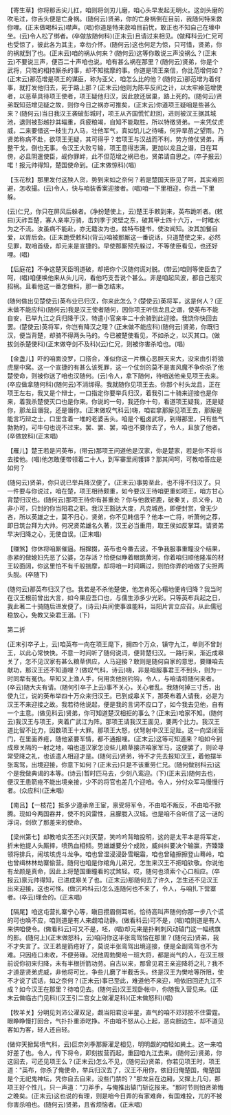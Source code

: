 <!-- { "loadSidebar": true } -->
【寄生草】你将那舌尖儿扛，咱则将剑刃儿磨，咱心头早发起无明火。这剑头磨的吹毛过，你舌头便是亡身祸。(随何云)贤弟，你的亡身祸倒在目前，我随何特来救你哩。(正末做喝科云)噤声。(唱)你道是特来救咱目前忧，敢正也不知自己在壕中坐。(云)令人松了绑者。(卒做放随何科)(正末云)且请过来相见。(做拜科云)仁兄可也受惊了，彼此各为其主，幸勿介怀。(随何云)这也何足为惊，只可惜，贤弟，你的祸就到了也。(正末云)咱的祸从何来？(随何云)这等你敢说三声没祸么？(正末云)不要说三声，便百二十声咱也说。咱有甚么祸在那里？(随何云)贤弟，你是个武将，只晓的相持厮杀的事，却不知揣摩的事。你道是项王亲信，你比范增何如？(正末云)那范增是项王的谋臣，称为亚父，咱怎么比的他？(随何云)那范增为着何事，就打发他归去，死于路上那？(正末云)他则为陈平反间之计，以太牢飨范增使者，以恶草具待项王使者，项王疑他归汉，因此放还居巢，路上死的。(随何云)贤弟既知范增见疑之故，则你今日之祸亦可推矣，(正末云)你道项王疑咱是些甚么来？(随何云)当日我汉王袭破彭城时，项王从齐国慌忙赶回，进则被汉王据其城池，退则被彭越抄其辎重，兵疲粮竭，自知不能取胜，所以特徵贤弟。一来凭仗虎威，二来要借这一枝生力人马，壮他军气，真如饥儿之待哺，何异旱苗之望雨。乃贤弟称病不赴，欲项王无疑，其可得乎？若项王与汉战而不利，势方倚仗贤弟，再整干戈，倒也无事。令汉王大败亏输，项王意得志满，更加以龙且之谮，日在耳傍，必且阴遣使臣，觇你罪衅，此不但范增之祸已也，贤弟请自思之。(卒子报云)喏！报元帅得知，楚国使命到。(正末做惊科)(唱)

【玉花秋】那里发付这殃人货，势到来如之奈何？若是楚国天臣见了呵，其实难回避，怎收撮。(云)令人，快与咱装香案迎接者。(唱)咱一下里相迎，你且一下里躲。

(云)仁兄，你只在屏风后躲者。(净扮楚使上，云)楚王手敕到来，英布跪听者。(敕曰)天祚吾楚，寡人亲率万骑，击刘季于灵壁之东，破其甲士四十六万，一时睢水为之不流。汝虽病不能赴，亦无籍汝为也，兹特布捷书，使汝闻知。汝其加餐自爱，以胥后会。(正末跪受敕科)(背云)咱被那厮这一番说话，只道楚使之来，必然见罪，取咱首级，却元来是宣捷的。早使那厮预先躲过，不等使臣看见，也还好哩。(唱)

【后庭花】不争这楚天臣明道破，却把你个汉随何谎对脱。(带云)咱则等使臣去了呵，(唱)咱便唤他来从头儿问，看他巧支吾说个甚么。非是咱起风波，都自己惹灾招祸。且看他这一番怎做科，那一番怎结末。

(随何做出见楚使云)英布业已归汉，你来此怎么？(楚使云)英将军，这是何人？(正末做不能应科)(随何云)我是汉王使者随何，因你项王听信龙且之谮，使英布不能自安，已举九江之兵归降于汉，特遣小官亲率二十余骑到此迎接。我饶你快回去罢。(楚使云)英将军，你岂有降汉之理？(正末做不能应科)(随何云)贤弟，你既归汉，便当背楚，却骑不得两头马的。今已被楚使看见，不如杀之，以灭其口。(做拔剑杀楚使科)(正末做夺剑不及科)(云)仁兄，则被你害杀咱也。(唱)

【金盏儿】吓的咱面没罗，口搭合，准似你这一片横心恶胆天来大，没来由引将狼虎屋中窝。这一个宣捷的有甚么该死罪，这一个仗剑的莫不是害风魔不争你杀了他楚使命，则被你送了咱也汉随何。(云)令人，拿下随何，待咱送他亲见项王去来。(卒应做拿随何科)(随何云)不消绑得。我就随你见项王去。你那个村头龙且，正在项王左右，我又是个辩士，一口指定你要举兵归汉，着我引二十骑来迎接也是你来，着我杀楚使灭口也是你来。你说的一句，我还你十句，看道项王疑我，还是疑你，那龙且谮我，还是谮你。(正末做叹气科云)嗨，咱岩拿那厮见项王去，那厮是能言巧辩之士，口里含着一堆的老婆舌头。咱是个粗卤武将，到得那里，只有些气勃勃的，可牛句也说不过来。罢、罢、罢，咱也不要你去了，令人，且放了他者。(卒做放科)(正末唱)

【雁儿】楚王若是问英布，(带云)那项王问道他是汉家，你是楚家，若是你不将书去接他。(唱)他怎敢便带领着二十人，到军寨里闹镬铎？那其间呵，可教咱答应是如何？

(随何云)贤弟，你只说已举兵降汉便了。(正末云)事势至此，也不得不归汉了。只一件要与你说过，咱在楚，项王相待颇重，如今要汉王待咱更重如项王，咱方甘心背楚归汉也。(随何云)那项王待你有甚重处？你与他救钜鹿，破秦关，杀义帝，功非小可，只封的你当阳君之职。我汉王豁达大度，凡克城邑，即便封赏，曾无少吝，所以英雄之士，莫不归心，贤弟，你不见韩信乎？他本一亡将，听萧何之荐，即日筑台拜为大帅。何况贤弟雄名久著，汉王必当重用，取王侯如反掌耳。请贤弟早决归降之心，无使自误。(正末唱)

【赚煞】你休将咱厮催逼。相撺掇，英布也今番去波。不争我服事重瞳没个结果，赤紧的做媳妇先恶了公婆，怎存活？恰便似睁着眼跳黄河，你着咱归顺他隆准的材王较面阔，你这里怕不有千般揣摩，却将咱一时间瞒过，则怕你弄的咱做了尖担两头脱。(卒随下)

(随何云)那英布归汉了也。我若是不杀他楚使，他怎肯死心榻地便肯归降？我当时在汉王根前曾出大言，如今果应吾口也，与儒生添多少光彩。只等英布兵起之日，我此著二十骑随后进发便了。(诗云)兵间使事谁能料，当阳片言立应召。从此儒冠稳放心，免教又染君王溺。(下)

第二折

(正末引卒子上，云)咱英布一向在项王麾下，拥四个万众，镇守九江，单则不曾封王，以此心常怏快。不意一时间听了随何说词，便背楚归汉。一路行来，渐近成皋关了，怎不见汉家有甚么粮草供应，人马迎接？敢则是随何自家的意思，要赚咱去献功，那汉王还不知道哩？(做叹气科，诗云)嗨，非是咱服事君王不到头，则为一时同辈有冤仇。早知又上渔人手，何用贪他别钓钩，令人，与咱请将随何来者。(卒云)随大夫有请。(随何引卒子上云)事不关心，关心者乱。我随何掉三寸舌，出使九江，说的英布举四十万众来归汉王。已到成皋关下，那英布着人请我，必是为汉王不来迎接之故。我若待他说起，便是我的言词不应口了，如今我去见他，自有一个主意。(做见科云)贤弟，你可知道楚汉相拒的事么？(正末云)咱家不知。(随何云)我汉王与项王，夹着广武江为阵。那项王请我汉王面见，要两个比力。我汉王道比智不比力，因数项王十大罪。那项王大怒，伏弩射中汉王足趾。这一向坚闭营门，在里面养疮，随他紧要军情，都不通报哩。(正末云)这等可知道来？咱如今到成皋关隔的一射之地，咱也道汉家怎没些儿粮草接济咱家军马，这便罢了，则论寻常受降之礼，也该遣人相迎才是。(随何云)贤弟，待不才先去报知汉王，着他摆半张鸾驾，出境迎接，你意下如何？(正末云)只是不该重劳仁兄。(随何做别科云)这个是我做典谒的本等。(诗云)暂时匹马去，少刻八鸾迎。(下)(正末云)随何去也，便汉王患箭疮不能出境亲接，少不的将官也差几个迎咱。令人，分付众军马慢慢行者。(众应科)(正末唱)

【南吕】【一枝花】抵多少遵承帝王宦，禀受将军令，不由咱不叛反，不由咱不掀腾。现如今两国吞并，使不的风雷性，且朦胧入汉城。也是咱不合听信了这一谜的浮词，剑砍了那差来的使命。

【梁州第七】却教咱实丕丕兴刘灭楚，笑吟吟背暗投明，这的是太平本是将军定，折末他提人头厮摔，喷热血相倾。势雄雄要分个成败，威纠纠要决个输赢，齐臻臻领将排兵，闹垓垓虎斗龙争。咱也曾湿浸浸卧雪眠霜，咱也曾磕擦擦登山蓦岭，咱也曾缉林林劫寨偷营。随何也咱是你绾角儿弟兄，怎生来汉王不把咱钦敬。你说他有龙颜是真命，因此上将楚国重瞳看的忒煞轻。哎，随何也须索个心口相应。(卒报云)禀元帅得知，已进成皋关了也。(正末云)那随何去了许久，怎生还不见汉王出来迎接，这也可怪。(做沉吟科云)怎么连随何也不来了，令人，与咱扎下营寨者。(卒云)理会的。(正末唱)

【隔尾】咱这屯营扎寨宁心等，瞋目攒眉侧耳听。恰待高叫声随何你那一步八个谎的可也唤不应，咱则道是有人来觑咱动静。(做看科云)可不是，(唱)咱则道是有人来供咱使令。(做看科云)可又不是，呸，(唱)却元来是扑剌刺风动辕门这一幅绣旗的影。(随何上)(正末做怒科，云)咱问你这半张鸾驾恰在那里？(随何云)贤弟，我不才失言了。汉王若是箭疮好了，莫说半张鸾驾出境迎接，便是全副鸾驾也不为难。只因疮口未收，不便劳碌。况他周勃樊哙一班大将，都是尚气的人，在汉王根前说你初来归降，未有半根折箭功劳。自古以来，那曾见君王亲迎降将之礼？我不才道是贤弟虎威，非他将可比，争些儿磨了半截舌头。终是汉王为樊哙等所阻，使不才说了谎话，如之奈何？(正末云)事已至此，难道他不来迎，咱依旧回还九江不成？如今汉王在那里？待咱见去。(随何云)汉王现卧帐中，你随我入营见来。(正末云做临古门见科)(汉王引二宫女上做濯足科)(正末做怒科)(唱)

【牧羊关】分明见刘沛公濯双足，觑当阳君没半星，直气的咱不邓邓按不住雷霆。眼睁睁慢打回合，气扑扑重添呓挣。不由咱不怒从心上起，恶向胆边生。却不道见客如为客，轻人还自轻。

(做仰天掀髯喷气科，云)叵奈刘季那厮濯足相见，明明觑的咱轻如粪土。这一来咱好差了也。令人，传下将令，即刻拔营而起，重回咱九江去来。(随何云)贤弟，你这回去，可还见项王么？(正末云)怎么不见，(随何云)贤弟，你若见项王时，项王道："英布，你杀了俺使命，举兵归汉去了，汉王不用你，依旧归俺楚国，俺楚国是个无祀鬼神坛，凭你自去自来，没些门禁的？"那龙且在边厢，又撺上几句，那项王好个性儿，只一声道："刀斧手，与俺推出辕门斩讫报来。"那时节则怕贤弟悔之晚矣。(正末云)这也说的有理，则是咱今日弄的有家难奔，有国难投，兀的不被你害杀咱也。(随何云)贤弟，且省烦恼者。(正末唱)


